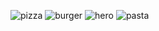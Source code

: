 ![pizza](https://github.com/user-attachments/assets/5edca201-daa5-4fe2-a17a-fadd9c72d703)
![burger](https://github.com/user-attachments/assets/74b59a8b-d4d6-4270-b89d-a0e0545d0a85)
![hero](https://github.com/user-attachments/assets/d85c7676-d2ed-42a1-912c-923c724dbfd8)
![pasta](https://github.com/user-attachments/assets/ff26cb48-08ae-4200-a2a9-5c66ad06f017)

